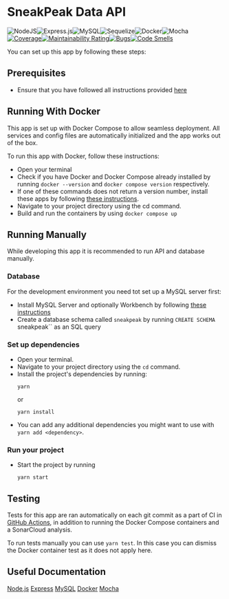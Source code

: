 # SneakPeak Data API
![NodeJS](https://img.shields.io/badge/node.js-6DA55F?style=for-the-badge&logo=node.js&logoColor=white)![Express.js](https://img.shields.io/badge/express.js-%23404d59.svg?style=for-the-badge&logo=express&logoColor=%2361DAFB)![MySQL](https://img.shields.io/badge/mysql-%2300f.svg?style=for-the-badge&logo=mysql&logoColor=white)![Sequelize](https://img.shields.io/badge/Sequelize-52B0E7?style=for-the-badge&logo=Sequelize&logoColor=white)![Docker](https://img.shields.io/badge/docker-%230db7ed.svg?style=for-the-badge&logo=docker&logoColor=white)![Mocha](https://img.shields.io/badge/-mocha-%238D6748?style=for-the-badge&logo=mocha&logoColor=white)
[![Coverage](https://sonarcloud.io/api/project_badges/measure?project=sneakpeak-git_sneakpeak-data-sneakers&metric=coverage)](https://sonarcloud.io/summary/new_code?id=sneakpeak-git_sneakpeak-data-sneakers)[![Maintainability Rating](https://sonarcloud.io/api/project_badges/measure?project=sneakpeak-git_sneakpeak-data-sneakers&metric=sqale_rating)](https://sonarcloud.io/summary/new_code?id=sneakpeak-git_sneakpeak-data-sneakers)[![Bugs](https://sonarcloud.io/api/project_badges/measure?project=sneakpeak-git_sneakpeak-data-sneakers&metric=bugs)](https://sonarcloud.io/summary/new_code?id=sneakpeak-git_sneakpeak-data-sneakers)[![Code Smells](https://sonarcloud.io/api/project_badges/measure?project=sneakpeak-git_sneakpeak-data-sneakers&metric=code_smells)](https://sonarcloud.io/summary/new_code?id=sneakpeak-git_sneakpeak-data-sneakers)

You can set up this app by following these steps:

## Prerequisites

- Ensure that you have followed all instructions provided [here](https://github.com/sneakpeak-git)

## Running With Docker

This app is set up with Docker Compose to allow seamless deployment. All services and config files are automatically initialized and the app works out of the box.

To run this app with Docker, follow these instructions:

- Open your terminal
- Check if you have Docker and Docker Compose already installed by running `docker --version` and `docker compose version` respectively.
- If one of these commands does not return a version number, install these apps by following [these instructions](https://docs.docker.com/compose/install/).
- Navigate to your project directory using the cd command.
- Build and run the containers by using `docker compose up`

## Running Manually

While developing this app it is recommended to run API and database manually.

### Database

For the development environment you need tot set up a MySQL server first:

- Install MySQL Server and optionally Workbench by following [these instructions](https://dev.mysql.com/doc/mysql-getting-started/en/)
- Create a database schema called `sneakpeak` by running `CREATE SCHEMA `sneakpeak`` as an SQL query

### Set up dependencies

- Open your terminal.
- Navigate to your project directory using the `cd` command.
- Install the project's dependencies by running:
    ```
    yarn
    ```
  or
    ```
    yarn install
    ```
- You can add any additional dependencies you might want to use with `yarn add <dependency>`.

### Run your project

- Start the project by running
    ```
    yarn start
    ```
    
## Testing

Tests for this app are ran automatically on each git commit as a part of CI in [GitHub Actions](https://github.com/sneakpeak-git/sneakpeak-data-sneakers/actions), in addition to running the Docker Compose containers and a SonarCloud analysis.

To run tests manually you can use `yarn test`. In this case you can dismiss the Docker container test as it does not apply here.

## Useful Documentation

[Node.js](https://nodejs.org/en/doc)
[Express](https://expressjs.com/)
[MySQL](https://dev.mysql.com/doc/)
[Docker](https://docs.docker.com/)
[Mocha](https://mochajs.org/)
